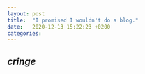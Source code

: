 ```yaml
---
layout: post
title:  "I promised I wouldn't do a blog."
date:   2020-12-13 15:22:23 +0200
categories:
---
```


## _cringe_
